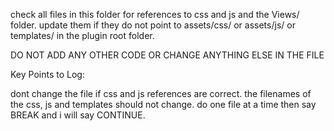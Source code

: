 check all files in this folder for references to css and js and the Views/ folder. update them if they do not point to assets/css/ or assets/js/ or templates/ in the plugin root folder.

DO NOT ADD ANY OTHER CODE OR CHANGE ANYTHING ELSE IN THE FILE

Key Points to Log:

dont change the file if css and js references are correct.
the filenames of the css, js and templates should not change.
do one file at a time then say BREAK and i will say CONTINUE. 